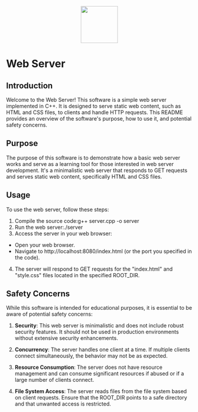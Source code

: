 <div id="header" align="center">
  <img src="https://media.giphy.com/media/M9gbBd9nbDrOTu1Mqx/giphy.gif" width="100"/>
</div>

# Web Server 

## Introduction

Welcome to the Web Server! This software is a simple web server implemented in C++. It is designed to serve static web content, such as HTML and CSS files, to clients and handle HTTP requests. This README provides an overview of the software's purpose, how to use it, and potential safety concerns.

## Purpose

The purpose of this software is to demonstrate how a basic web server works and serve as a learning tool for those interested in web server development. It's a minimalistic web server that responds to GET requests and serves static web content, specifically HTML and CSS files.

## Usage

To use the web server, follow these steps:

1. Compile the source code:g++ server.cpp -o server
2. Run the web server:./server
3. Access the server in your web browser:
- Open your web browser.
- Navigate to http://localhost:8080/index.html (or the port you specified in the code).

4. The server will respond to GET requests for the "index.html" and "style.css" files located in the specified ROOT_DIR.

## Safety Concerns

While this software is intended for educational purposes, it is essential to be aware of potential safety concerns:

1. **Security**: This web server is minimalistic and does not include robust security features. It should not be used in production environments without extensive security enhancements.

2. **Concurrency**: The server handles one client at a time. If multiple clients connect simultaneously, the behavior may not be as expected.

3. **Resource Consumption**: The server does not have resource management and can consume significant resources if abused or if a large number of clients connect.

4. **File System Access**: The server reads files from the file system based on client requests. Ensure that the ROOT_DIR points to a safe directory and that unwanted access is restricted.
